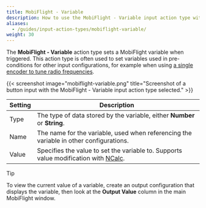 ```yaml
---
title: MobiFlight - Variable
description: How to use the MobiFlight - Variable input action type with MobiFlight.
aliases:
  - /guides/input-action-types/mobiflight-variable/
weight: 30
---
```


The **MobiFlight - Variable** action type sets a MobiFlight variable when triggered. This action type is often used to set variables used in pre-conditions for other input configurations, for example when using [a single encoder to tune radio frequencies](/guides/single-encoder-com-tuning/).

{{< screenshot image="mobiflight-variable.png" title="Screenshot of a button input with the MobiFlight - Variable input action type selected." >}}

| Setting | Description                                                                                                                 |
| ------- | --------------------------------------------------------------------------------------------------------------------------- |
| Type    | The type of data stored by the variable, either **Number** or **String**.                                                   |
| Name    | The name for the variable, used when referencing the variable in other configurations.                                      |
| Value   | Specifies the value to set the variable to. Supports value modification with [NCalc](/guides/modifying-values-with-ncalc/). |

> [!TIP]
> To view the current value of a variable, create an output configuration that displays the variable, then look at the **Output Value** column in the main MobiFlight window.
